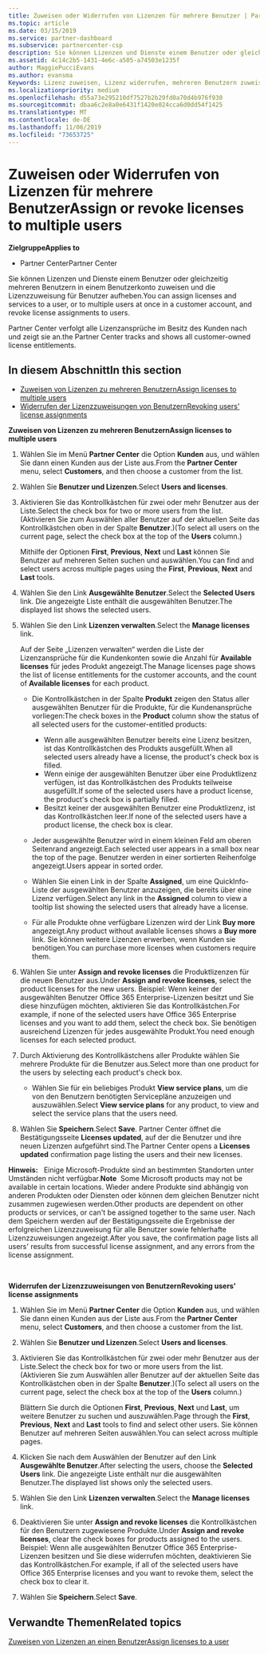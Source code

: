 ```yaml
---
title: Zuweisen oder Widerrufen von Lizenzen für mehrere Benutzer | Partner Center
ms.topic: article
ms.date: 03/15/2019
ms.service: partner-dashboard
ms.subservice: partnercenter-csp
description: Sie können Lizenzen und Dienste einem Benutzer oder gleichzeitig mehreren Benutzern in einem Benutzerkonto zuweisen und die Lizenzzuweisung für Benutzer aufheben.
ms.assetid: 4c14c2b5-1431-4e6c-a505-a74503e1235f
author: MaggiePucciEvans
ms.author: evansma
Keywords: Lizenz zuweisen, Lizenz widerrufen, mehreren Benutzern zuweisen,
ms.localizationpriority: medium
ms.openlocfilehash: d55a73e295210df7527b2b29fd0a70d4b976f930
ms.sourcegitcommit: dbaa6c2e8a0e6431f1420e024cca6d0dd54f1425
ms.translationtype: MT
ms.contentlocale: de-DE
ms.lasthandoff: 11/06/2019
ms.locfileid: "73653725"
---
```

# <a name="assign-or-revoke-licenses-to-multiple-users"></a><span data-ttu-id="8e5b5-104">Zuweisen oder Widerrufen von Lizenzen für mehrere Benutzer</span><span class="sxs-lookup"><span data-stu-id="8e5b5-104">Assign or revoke licenses to multiple users</span></span>

<span data-ttu-id="8e5b5-105">**Zielgruppe**</span><span class="sxs-lookup"><span data-stu-id="8e5b5-105">**Applies to**</span></span>

-  <span data-ttu-id="8e5b5-106">Partner Center</span><span class="sxs-lookup"><span data-stu-id="8e5b5-106">Partner Center</span></span>

<span data-ttu-id="8e5b5-107">Sie können Lizenzen und Dienste einem Benutzer oder gleichzeitig mehreren Benutzern in einem Benutzerkonto zuweisen und die Lizenzzuweisung für Benutzer aufheben.</span><span class="sxs-lookup"><span data-stu-id="8e5b5-107">You can assign licenses and services to a user, or to multiple users at once in a customer account, and revoke license assignments to users.</span></span>

<span data-ttu-id="8e5b5-108">Partner Center verfolgt alle Lizenzansprüche im Besitz des Kunden nach und zeigt sie an.</span><span class="sxs-lookup"><span data-stu-id="8e5b5-108">the Partner Center tracks and shows all customer-owned license entitlements.</span></span>

## <a name="in-this-section"></a><span data-ttu-id="8e5b5-109">In diesem Abschnitt</span><span class="sxs-lookup"><span data-stu-id="8e5b5-109">In this section</span></span>


-   [<span data-ttu-id="8e5b5-110">Zuweisen von Lizenzen zu mehreren Benutzern</span><span class="sxs-lookup"><span data-stu-id="8e5b5-110">Assign licenses to multiple users</span></span>](#assign-licenses-to-groups)
-   [<span data-ttu-id="8e5b5-111">Widerrufen der Lizenzzuweisungen von Benutzern</span><span class="sxs-lookup"><span data-stu-id="8e5b5-111">Revoking users' license assignments</span></span>](#revoking-licenses)

<a href="" id="assign-licenses-to-groups"></a>
<span data-ttu-id="8e5b5-112">**Zuweisen von Lizenzen zu mehreren Benutzern**</span><span class="sxs-lookup"><span data-stu-id="8e5b5-112">**Assign licenses to multiple users**</span></span>

1.  <span data-ttu-id="8e5b5-113">Wählen Sie im Menü **Partner Center** die Option **Kunden** aus, und wählen Sie dann einen Kunden aus der Liste aus.</span><span class="sxs-lookup"><span data-stu-id="8e5b5-113">From the **Partner Center** menu, select **Customers**, and then choose a customer from the list.</span></span>
2.  <span data-ttu-id="8e5b5-114">Wählen Sie **Benutzer und Lizenzen**.</span><span class="sxs-lookup"><span data-stu-id="8e5b5-114">Select **Users and licenses**.</span></span>
3.  <span data-ttu-id="8e5b5-115">Aktivieren Sie das Kontrollkästchen für zwei oder mehr Benutzer aus der Liste.</span><span class="sxs-lookup"><span data-stu-id="8e5b5-115">Select the check box for two or more users from the list.</span></span> <span data-ttu-id="8e5b5-116">(Aktivieren Sie zum Auswählen aller Benutzer auf der aktuellen Seite das Kontrollkästchen oben in der Spalte **Benutzer**.)</span><span class="sxs-lookup"><span data-stu-id="8e5b5-116">(To select all users on the current page, select the check box at the top of the **Users** column.)</span></span>

    <span data-ttu-id="8e5b5-117">Mithilfe der Optionen **First**, **Previous**, **Next** und **Last** können Sie Benutzer auf mehreren Seiten suchen und auswählen.</span><span class="sxs-lookup"><span data-stu-id="8e5b5-117">You can find and select users across multiple pages using the **First**, **Previous**, **Next** and **Last** tools.</span></span>

4.  <span data-ttu-id="8e5b5-118">Wählen Sie den Link **Ausgewählte Benutzer**.</span><span class="sxs-lookup"><span data-stu-id="8e5b5-118">Select the **Selected Users** link.</span></span> <span data-ttu-id="8e5b5-119">Die angezeigte Liste enthält die ausgewählten Benutzer.</span><span class="sxs-lookup"><span data-stu-id="8e5b5-119">The displayed list shows the selected users.</span></span>
5.  <span data-ttu-id="8e5b5-120">Wählen Sie den Link **Lizenzen verwalten**.</span><span class="sxs-lookup"><span data-stu-id="8e5b5-120">Select the **Manage licenses** link.</span></span>

    <span data-ttu-id="8e5b5-121">Auf der Seite „Lizenzen verwalten“ werden die Liste der Lizenzansprüche für die Kundenkonten sowie die Anzahl für **Available licenses** für jedes Produkt angezeigt.</span><span class="sxs-lookup"><span data-stu-id="8e5b5-121">The Manage licenses page shows the list of license entitlements for the customer accounts, and the count of **Available licenses** for each product.</span></span>

    -   <span data-ttu-id="8e5b5-122">Die Kontrollkästchen in der Spalte **Produkt** zeigen den Status aller ausgewählten Benutzer für die Produkte, für die Kundenansprüche vorliegen:</span><span class="sxs-lookup"><span data-stu-id="8e5b5-122">The check boxes in the **Product** column show the status of all selected users for the customer-entitled products:</span></span>

        -   <span data-ttu-id="8e5b5-123">Wenn alle ausgewählten Benutzer bereits eine Lizenz besitzen, ist das Kontrollkästchen des Produkts ausgefüllt.</span><span class="sxs-lookup"><span data-stu-id="8e5b5-123">When all selected users already have a license, the product's check box is filled.</span></span>
        -   <span data-ttu-id="8e5b5-124">Wenn einige der ausgewählten Benutzer über eine Produktlizenz verfügen, ist das Kontrollkästchen des Produkts teilweise ausgefüllt.</span><span class="sxs-lookup"><span data-stu-id="8e5b5-124">If some of the selected users have a product license, the product's check box is partially filled.</span></span>
        -   <span data-ttu-id="8e5b5-125">Besitzt keiner der ausgewählten Benutzer eine Produktlizenz, ist das Kontrollkästchen leer.</span><span class="sxs-lookup"><span data-stu-id="8e5b5-125">If none of the selected users have a product license, the check box is clear.</span></span>
    -   <span data-ttu-id="8e5b5-126">Jeder ausgewählte Benutzer wird in einem kleinen Feld am oberen Seitenrand angezeigt.</span><span class="sxs-lookup"><span data-stu-id="8e5b5-126">Each selected user appears in a small box near the top of the page.</span></span> <span data-ttu-id="8e5b5-127">Benutzer werden in einer sortierten Reihenfolge angezeigt.</span><span class="sxs-lookup"><span data-stu-id="8e5b5-127">Users appear in sorted order.</span></span>

    -   <span data-ttu-id="8e5b5-128">Wählen Sie einen Link in der Spalte **Assigned**, um eine QuickInfo-Liste der ausgewählten Benutzer anzuzeigen, die bereits über eine Lizenz verfügen.</span><span class="sxs-lookup"><span data-stu-id="8e5b5-128">Select any link in the **Assigned** column to view a tooltip list showing the selected users that already have a license.</span></span>

    -   <span data-ttu-id="8e5b5-129">Für alle Produkte ohne verfügbare Lizenzen wird der Link **Buy more** angezeigt.</span><span class="sxs-lookup"><span data-stu-id="8e5b5-129">Any product without available licenses shows a **Buy more** link.</span></span> <span data-ttu-id="8e5b5-130">Sie können weitere Lizenzen erwerben, wenn Kunden sie benötigen.</span><span class="sxs-lookup"><span data-stu-id="8e5b5-130">You can purchase more licenses when customers require them.</span></span>

6.  <span data-ttu-id="8e5b5-131">Wählen Sie unter **Assign and revoke licenses** die Produktlizenzen für die neuen Benutzer aus.</span><span class="sxs-lookup"><span data-stu-id="8e5b5-131">Under **Assign and revoke licenses**, select the product licenses for the new users.</span></span> <span data-ttu-id="8e5b5-132">Beispiel: Wenn keiner der ausgewählten Benutzer Office 365 Enterprise-Lizenzen besitzt und Sie diese hinzufügen möchten, aktivieren Sie das Kontrollkästchen.</span><span class="sxs-lookup"><span data-stu-id="8e5b5-132">For example, if none of the selected users have Office 365 Enterprise licenses and you want to add them, select the check box.</span></span> <span data-ttu-id="8e5b5-133">Sie benötigen ausreichend Lizenzen für jedes ausgewählte Produkt.</span><span class="sxs-lookup"><span data-stu-id="8e5b5-133">You need enough licenses for each selected product.</span></span>
7.  <span data-ttu-id="8e5b5-134">Durch Aktivierung des Kontrollkästchens aller Produkte wählen Sie mehrere Produkte für die Benutzer aus.</span><span class="sxs-lookup"><span data-stu-id="8e5b5-134">Select more than one product for the users by selecting each product's check box.</span></span>
    -   <span data-ttu-id="8e5b5-135">Wählen Sie für ein beliebiges Produkt **View service plans**, um die von den Benutzern benötigten Servicepläne anzuzeigen und auszuwählen.</span><span class="sxs-lookup"><span data-stu-id="8e5b5-135">Select **View service plans** for any product, to view and select the service plans that the users need.</span></span>

8.  <span data-ttu-id="8e5b5-136">Wählen Sie **Speichern**.</span><span class="sxs-lookup"><span data-stu-id="8e5b5-136">Select **Save**.</span></span> <span data-ttu-id="8e5b5-137">Partner Center öffnet die Bestätigungsseite **Licenses updated**, auf der die Benutzer und ihre neuen Lizenzen aufgeführt sind.</span><span class="sxs-lookup"><span data-stu-id="8e5b5-137">The Partner Center opens a **Licenses updated** confirmation page listing the users and their new licenses.</span></span>

<span data-ttu-id="8e5b5-138">**Hinweis:**   Einige Microsoft-Produkte sind an bestimmten Standorten unter Umständen nicht verfügbar.</span><span class="sxs-lookup"><span data-stu-id="8e5b5-138">**Note**  Some Microsoft products may not be available in certain locations.</span></span> <span data-ttu-id="8e5b5-139">Wieder andere Produkte sind abhängig von anderen Produkten oder Diensten oder können dem gleichen Benutzer nicht zusammen zugewiesen werden.</span><span class="sxs-lookup"><span data-stu-id="8e5b5-139">Other products are dependent on other products or services, or can't be assigned together to the same user.</span></span> <span data-ttu-id="8e5b5-140">Nach dem Speichern werden auf der Bestätigungsseite die Ergebnisse der erfolgreichen Lizenzzuweisung für alle Benutzer sowie fehlerhafte Lizenzzuweisungen angezeigt.</span><span class="sxs-lookup"><span data-stu-id="8e5b5-140">After you save, the confirmation page lists all users' results from successful license assignment, and any errors from the license assignment.</span></span>

 

<a href="" id="revoking-licenses"></a>
<span data-ttu-id="8e5b5-141">**Widerrufen der Lizenzzuweisungen von Benutzern**</span><span class="sxs-lookup"><span data-stu-id="8e5b5-141">**Revoking users' license assignments**</span></span>

1.  <span data-ttu-id="8e5b5-142">Wählen Sie im Menü **Partner Center** die Option **Kunden** aus, und wählen Sie dann einen Kunden aus der Liste aus.</span><span class="sxs-lookup"><span data-stu-id="8e5b5-142">From the **Partner Center** menu, select **Customers**, and then choose a customer from the list.</span></span>
2.  <span data-ttu-id="8e5b5-143">Wählen Sie **Benutzer und Lizenzen**.</span><span class="sxs-lookup"><span data-stu-id="8e5b5-143">Select **Users and licenses**.</span></span>
3.  <span data-ttu-id="8e5b5-144">Aktivieren Sie das Kontrollkästchen für zwei oder mehr Benutzer aus der Liste.</span><span class="sxs-lookup"><span data-stu-id="8e5b5-144">Select the check box for two or more users from the list.</span></span> <span data-ttu-id="8e5b5-145">(Aktivieren Sie zum Auswählen aller Benutzer auf der aktuellen Seite das Kontrollkästchen oben in der Spalte **Benutzer**.)</span><span class="sxs-lookup"><span data-stu-id="8e5b5-145">(To select all users on the current page, select the check box at the top of the **Users** column.)</span></span>

    <span data-ttu-id="8e5b5-146">Blättern Sie durch die Optionen **First**, **Previous**, **Next** und **Last**, um weitere Benutzer zu suchen und auszuwählen.</span><span class="sxs-lookup"><span data-stu-id="8e5b5-146">Page through the **First**, **Previous**, **Next** and **Last** tools to find and select other users.</span></span> <span data-ttu-id="8e5b5-147">Sie können Benutzer auf mehreren Seiten auswählen.</span><span class="sxs-lookup"><span data-stu-id="8e5b5-147">You can select across multiple pages.</span></span>

4.  <span data-ttu-id="8e5b5-148">Klicken Sie nach dem Auswählen der Benutzer auf den Link **Ausgewählte Benutzer**.</span><span class="sxs-lookup"><span data-stu-id="8e5b5-148">After selecting the users, choose the **Selected Users** link.</span></span> <span data-ttu-id="8e5b5-149">Die angezeigte Liste enthält nur die ausgewählten Benutzer.</span><span class="sxs-lookup"><span data-stu-id="8e5b5-149">The displayed list shows only the selected users.</span></span>
5.  <span data-ttu-id="8e5b5-150">Wählen Sie den Link **Lizenzen verwalten**.</span><span class="sxs-lookup"><span data-stu-id="8e5b5-150">Select the **Manage licenses** link.</span></span>
6.  <span data-ttu-id="8e5b5-151">Deaktivieren Sie unter **Assign and revoke licenses** die Kontrollkästchen für den Benutzern zugewiesene Produkte.</span><span class="sxs-lookup"><span data-stu-id="8e5b5-151">Under **Assign and revoke licenses**, clear the check boxes for products assigned to the users.</span></span> <span data-ttu-id="8e5b5-152">Beispiel: Wenn alle ausgewählten Benutzer Office 365 Enterprise-Lizenzen besitzen und Sie diese widerrufen möchten, deaktivieren Sie das Kontrollkästchen.</span><span class="sxs-lookup"><span data-stu-id="8e5b5-152">For example, if all of the selected users have Office 365 Enterprise licenses and you want to revoke them, select the check box to clear it.</span></span>
7.  <span data-ttu-id="8e5b5-153">Wählen Sie **Speichern**.</span><span class="sxs-lookup"><span data-stu-id="8e5b5-153">Select **Save**.</span></span>

## <a name="related-topics"></a><span data-ttu-id="8e5b5-154">Verwandte Themen</span><span class="sxs-lookup"><span data-stu-id="8e5b5-154">Related topics</span></span>


[<span data-ttu-id="8e5b5-155">Zuweisen von Lizenzen an einen Benutzer</span><span class="sxs-lookup"><span data-stu-id="8e5b5-155">Assign licenses to a user</span></span>](assign-licenses-to-users.md)

 

 



